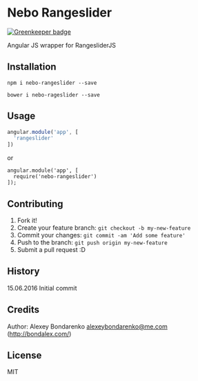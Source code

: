 # Nebo Rangeslider

[![Greenkeeper badge](https://badges.greenkeeper.io/Nebo15/nebo-rangeslider.svg)](https://greenkeeper.io/)

Angular JS wrapper for RangesliderJS

## Installation

```
npm i nebo-rangeslider --save
```

```
bower i nebo-rageslider --save
```


## Usage

```js
angular.module('app', [
  'rangeslider'
])
```

or

```
angular.module('app', [
  require('nebo-rangeslider')
]);
```


## Contributing

1. Fork it!
2. Create your feature branch: `git checkout -b my-new-feature`
3. Commit your changes: `git commit -am 'Add some feature'`
4. Push to the branch: `git push origin my-new-feature`
5. Submit a pull request :D

## History

15.06.2016 Initial commit

## Credits

Author: Alexey Bondarenko <alexeybondarenko@me.com> (http://bondalex.com/)

## License

MIT

